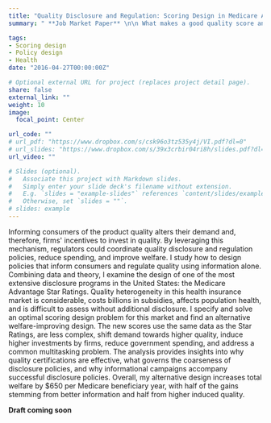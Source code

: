 ```yaml
---
title: "Quality Disclosure and Regulation: Scoring Design in Medicare Advantage"
summary: " **Job Market Paper** \n\n What makes a good quality score and how do we go about designing one?"

tags:
- Scoring design
- Policy design
- Health
date: "2016-04-27T00:00:00Z"

# Optional external URL for project (replaces project detail page).
share: false
external_link: ""
weight: 10
image:
  focal_point: Center

url_code: ""
# url_pdf: "https://www.dropbox.com/s/csk96o3tz535y4j/VI.pdf?dl=0"
# url_slides: "https://www.dropbox.com/s/39x3crbir04ri8h/slides.pdf?dl=0"
url_video: ""

# Slides (optional).
#   Associate this project with Markdown slides.
#   Simply enter your slide deck's filename without extension.
#   E.g. `slides = "example-slides"` references `content/slides/example-slides.md`.
#   Otherwise, set `slides = ""`.
# slides: example
---
```


 Informing consumers of the product quality alters their demand and, therefore, firms' incentives to invest in quality. By leveraging this mechanism, regulators could coordinate quality disclosure and regulation policies, reduce spending, and improve welfare. I study how to design policies that inform consumers and regulate quality using information alone. Combining data and theory, I examine the design of one of the most extensive disclosure programs in the United States: the Medicare Advantage Star Ratings. Quality heterogeneity in this health insurance market is considerable, costs billions in subsidies, affects population health, and is difficult to assess without additional disclosure. I specify and solve an optimal scoring design problem for this market and find an alternative welfare-improving design. The new scores use the same data as the Star Ratings, are less complex, shift demand towards higher quality, induce higher investments by firms, reduce government spending, and address a common multitasking problem. The analysis provides insights into why quality certifications are effective, what governs the coarseness of disclosure policies, and why informational campaigns accompany successful disclosure policies. Overall, my alternative design increases total welfare by $650 per Medicare beneficiary year, with half of the gains stemming from better information and half from higher induced quality.

**Draft coming soon**
